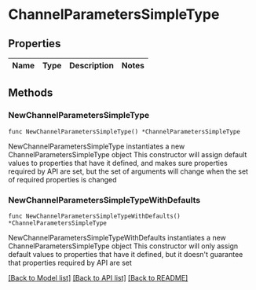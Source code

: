 # ChannelParametersSimpleType

## Properties

Name | Type | Description | Notes
------------ | ------------- | ------------- | -------------

## Methods

### NewChannelParametersSimpleType

`func NewChannelParametersSimpleType() *ChannelParametersSimpleType`

NewChannelParametersSimpleType instantiates a new ChannelParametersSimpleType object
This constructor will assign default values to properties that have it defined,
and makes sure properties required by API are set, but the set of arguments
will change when the set of required properties is changed

### NewChannelParametersSimpleTypeWithDefaults

`func NewChannelParametersSimpleTypeWithDefaults() *ChannelParametersSimpleType`

NewChannelParametersSimpleTypeWithDefaults instantiates a new ChannelParametersSimpleType object
This constructor will only assign default values to properties that have it defined,
but it doesn't guarantee that properties required by API are set


[[Back to Model list]](../README.md#documentation-for-models) [[Back to API list]](../README.md#documentation-for-api-endpoints) [[Back to README]](../README.md)


